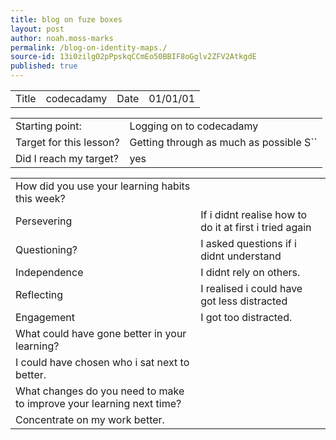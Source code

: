 ```yaml
---
title: blog on fuze boxes
layout: post
author: noah.moss-marks
permalink: /blog-on-identity-maps./
source-id: 13i0zilgO2pPpskqCCmEo50BBIF8oGglv2ZFV2AtkgdE
published: true
---
```

<table>
  <tr>
    <td>Title</td>
    <td>codecadamy</td>
    <td>Date</td>
    <td>01/01/01</td>
  </tr>
</table>


<table>
  <tr>
    <td>Starting point:</td>
    <td>Logging on to codecadamy</td>
  </tr>
  <tr>
    <td>Target for this lesson?</td>
    <td>Getting through as much as possible S``</td>
  </tr>
  <tr>
    <td>Did I reach my target? </td>
    <td>yes</td>
  </tr>
</table>


<table>
  <tr>
    <td>How did you use your learning habits this week?</td>
    <td></td>
  </tr>
  <tr>
    <td>Persevering</td>
    <td>If i didnt realise how to do it at first i tried again</td>
  </tr>
  <tr>
    <td>Questioning?</td>
    <td>I asked questions if i didnt understand</td>
  </tr>
  <tr>
    <td>Independence</td>
    <td>I didnt rely on others.</td>
  </tr>
  <tr>
    <td>Reflecting</td>
    <td>I realised i could have got less distracted</td>
  </tr>
  <tr>
    <td>Engagement</td>
    <td>I got too distracted.</td>
  </tr>
  <tr>
    <td>What could have gone better in your learning?</td>
    <td></td>
  </tr>
  <tr>
    <td>I could have chosen who i sat next to better.</td>
    <td></td>
  </tr>
  <tr>
    <td>What changes do you need to make to improve your learning next time?</td>
    <td></td>
  </tr>
  <tr>
    <td>Concentrate on my work better.</td>
    <td></td>
  </tr>
</table>


